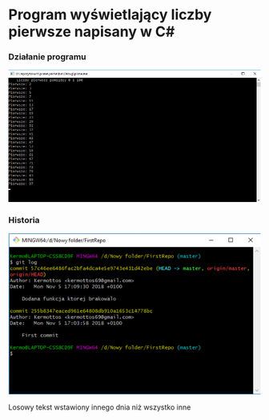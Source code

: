 # Program wyświetlający liczby pierwsze napisany w C#


### Działanie programu
![Obrazek](/img/1.png)

### Historia
![Obrazek2](/img/2.png)


Losowy tekst wstawiony innego dnia niż wszystko inne

